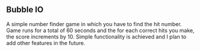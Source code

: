 ## Bubble IO

A simple number finder game in which you have to find the hit number. Game runs for a total of 60 seconds and the for each correct hits you make, the score increments by 10. Simple functionality is achieved and I plan to add other features in the future.
